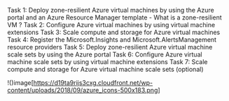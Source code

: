 Task 1: Deploy zone-resilient Azure virtual machines by using the Azure portal and an Azure Resource Manager template
	- What is a zone-resilient VM ?
Task 2: Configure Azure virtual machines by using virtual machine extensions
Task 3: Scale compute and storage for Azure virtual machines
Task 4: Register the Microsoft.Insights and Microsoft.AlertsManagement resource providers
Task 5: Deploy zone-resilient Azure virtual machine scale sets by using the Azure portal
Task 6: Configure Azure virtual machine scale sets by using virtual machine extensions
Task 7: Scale compute and storage for Azure virtual machine scale sets (optional)


!()image[https://d19ta9rijs3cxg.cloudfront.net/wp-content/uploads/2018/09/azure_icons-500x183.png]
